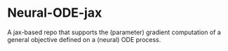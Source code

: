 # Neural-ODE-jax
A jax-based repo that supports the (parameter) gradient computation of a general objective defined on a (neural) ODE process.
